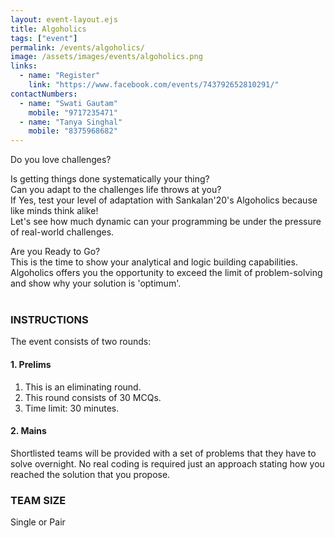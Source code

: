 ```yaml
---
layout: event-layout.ejs
title: Algoholics
tags: ["event"]
permalink: /events/algoholics/
image: /assets/images/events/algoholics.png
links:
  - name: "Register"
    link: "https://www.facebook.com/events/743792652810291/"
contactNumbers:
  - name: "Swati Gautam"
    mobile: "9717235471"
  - name: "Tanya Singhal"
    mobile: "8375968682"
---
```


Do you love challenges?

Is getting things done systematically your thing?</br>
Can you adapt to the challenges life throws at you?</br>
If Yes, test your level of adaptation with Sankalan'20's Algoholics because like minds think alike!</br>
Let's see how much dynamic can your programming be under the pressure of real-world
challenges.

Are you Ready to Go?</br>
This is the time to show your analytical and logic building capabilities. Algoholics offers you the
opportunity to exceed the limit of problem-solving and show why your solution is 'optimum'.
</br>
</br>

### INSTRUCTIONS

The event consists of two rounds:
#### 1. Prelims

1. This is an eliminating round.
2. This round consists of 30 MCQs.
3. Time limit: 30 minutes.

#### 2. Mains

Shortlisted teams will be provided with a set of problems that they have to solve overnight.
No real coding is required just an approach stating how you reached the solution that you
propose.

### TEAM SIZE

 Single or Pair